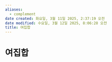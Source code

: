 ```yaml
---
aliases:
  - complement
date created: 화요일, 3월 11일 2025, 2:37:19 오전
date modified: 수요일, 3월 12일 2025, 8:06:28 오전
title: 여집합
---
```


# 여집합
